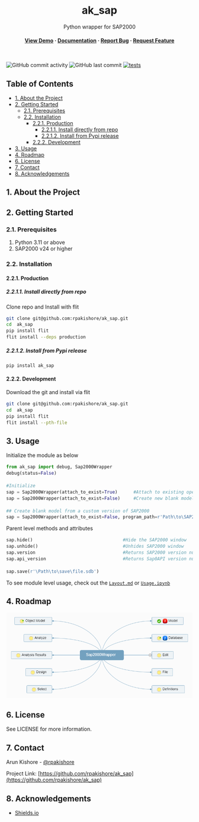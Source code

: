 <!--- Heading --->
<div align="center">
  <h1>ak_sap</h1>
  <p>
    Python wrapper for SAP2000
  </p>
<h4>
    <a href="https://github.com/rpakishore/ak_sap/">View Demo</a>
  <span> · </span>
    <a href="https://github.com/rpakishore/ak_sap">Documentation</a>
  <span> · </span>
    <a href="https://github.com/rpakishore/ak_sap/issues/">Report Bug</a>
  <span> · </span>
    <a href="https://github.com/rpakishore/ak_sap/issues/">Request Feature</a>
  </h4>
</div>
<br />

![GitHub commit activity](https://img.shields.io/github/commit-activity/m/rpakishore/ak_sap)
![GitHub last commit](https://img.shields.io/github/last-commit/rpakishore/ak_sap)
[![tests](https://github.com/rpakishore/ak_sap/actions/workflows/test.yml/badge.svg)](https://github.com/rpakishore/ak_sap/actions/workflows/test.yml)

<!-- Table of Contents -->
<h2>Table of Contents</h2>

- [1. About the Project](#1-about-the-project)
- [2. Getting Started](#2-getting-started)
  - [2.1. Prerequisites](#21-prerequisites)
  - [2.2. Installation](#22-installation)
    - [2.2.1. Production](#221-production)
      - [2.2.1.1. Install directly from repo](#2211-install-directly-from-repo)
      - [2.2.1.2. Install from Pypi release](#2212-install-from-pypi-release)
    - [2.2.2. Development](#222-development)
- [3. Usage](#3-usage)
- [4. Roadmap](#4-roadmap)
- [6. License](#6-license)
- [7. Contact](#7-contact)
- [8. Acknowledgements](#8-acknowledgements)

<!-- About the Project -->
## 1. About the Project

<!-- Getting Started -->
## 2. Getting Started

<!-- Prerequisites -->
### 2.1. Prerequisites

1. Python 3.11 or above
2. SAP2000 v24 or higher

<!-- Installation -->
### 2.2. Installation

#### 2.2.1. Production

##### 2.2.1.1. Install directly from repo

Clone repo and Install with flit

```bash
git clone git@github.com:rpakishore/ak_sap.git
cd  ak_sap
pip install flit
flit install --deps production
```

##### 2.2.1.2. Install from Pypi release

```bash
pip install ak_sap
```
#### 2.2.2. Development

Download the git and install via flit

```bash
git clone git@github.com:rpakishore/ak_sap.git
cd  ak_sap
pip install flit
flit install --pth-file
```

<!-- Usage -->
## 3. Usage

Initialize the module as below

```python
from ak_sap import debug, Sap2000Wrapper
debug(status=False)

#Initialize
sap = Sap2000Wrapper(attach_to_exist=True)      #Attach to existing opened model
sap = Sap2000Wrapper(attach_to_exist=False)     #Create new blank model from latest SAP2000

## Create blank model from a custom version of SAP2000
sap = Sap2000Wrapper(attach_to_exist=False, program_path=r'Path\to\SAP2000.exe')

```

Parent level methods and attributes

```python
sap.hide()                                  #Hide the SAP2000 window
sap.unhide()                                #Unhides SAP2000 window
sap.version                                 #Returns SAP2000 version number
sap.api_version                             #Returns Sap0API version number

sap.save(r'\Path\to\save\file.sdb')

```

To see module level usage, check out the [`Layout.md`](/documentation/Layout.md) or [`Usage.ipynb`](/documentation/Usage.ipynb)

<!-- Roadmap -->
## 4. Roadmap

![Roadmap/Checklist](/documentation/assets/mindmap.png)

<!-- License -->
## 6. License

See LICENSE for more information.

<!-- Contact -->
## 7. Contact

Arun Kishore - [@rpakishore](mailto:pypi@rpakishore.co.in)

Project Link: [https://github.com/rpakishore/ak_sap](https://github.com/rpakishore/ak_sap)

<!-- Acknowledgments -->
## 8. Acknowledgements

- [Shields.io](https://shields.io/)